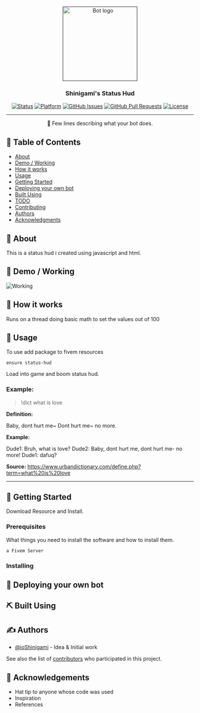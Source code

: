 <p align="center">
  <a href="" rel="noopener">
 <img width=200px height=200px src="https://i.imgur.com/FxL5qM0.jpg" alt="Bot logo"></a>
</p>

<h3 align="center">Shinigami's Status Hud</h3>

<div align="center">

[![Status](https://img.shields.io/badge/status-active-success.svg)]()
[![Platform](https://img.shields.io/badge/platform-reddit-orange.svg)](https://www.github.com/ioShinigami)
[![GitHub Issues](https://img.shields.io/github/issues/ioShinigami/status-hud.svg)](https://github.com/ioShinigami/status-hud/issues)
[![GitHub Pull Requests](https://img.shields.io/github/issues-pr/ioShinigami/status-hud.svg)](https://github.com/ioShinigami/status-hud/pulls)
[![License](https://img.shields.io/badge/license-MIT-blue.svg)](/LICENSE)

</div>

---

<p align="center"> 🤖 Few lines describing what your bot does.
    <br> 
</p>

## 📝 Table of Contents

- [About](#about)
- [Demo / Working](#demo)
- [How it works](#working)
- [Usage](#usage)
- [Getting Started](#getting_started)
- [Deploying your own bot](#deployment)
- [Built Using](#built_using)
- [TODO](../TODO.md)
- [Contributing](../CONTRIBUTING.md)
- [Authors](#authors)
- [Acknowledgments](#acknowledgement)

## 🧐 About <a name = "about"></a>

This is a status hud i created using javascript and html.

## 🎥 Demo / Working <a name = "demo"></a>

![Working](https://i.imgur.com/VK4lCt6.gif)

## 💭 How it works <a name = "working"></a>

Runs on a thread doing basic math to set the values out of 100

## 🎈 Usage <a name = "usage"></a>

To use add package to fivem resources

```
ensure status-hud
```

Load into game and boom status hud.

### Example:

> !dict what is love

**Definition:**

Baby, dont hurt me~
Dont hurt me~ no more.

**Example:**

Dude1: Bruh, what is love?
Dude2: Baby, dont hurt me, dont hurt me- no more!
Dude1: dafuq?

**Source:** https://www.urbandictionary.com/define.php?term=what%20is%20love

---

## 🏁 Getting Started <a name = "getting_started"></a>

Download Resource and Install.

### Prerequisites

What things you need to install the software and how to install them.

```
a Fivem Server

```

### Installing



## 🚀 Deploying your own bot <a name = "deployment"></a>



## ⛏️ Built Using <a name = "built_using"></a>



## ✍️ Authors <a name = "authors"></a>

- [@ioShinigami](https://github.com/ioshingami) - Idea & Initial work

See also the list of [contributors](https://github.com/ioshinigami/status-hud/contributors) who participated in this project.

## 🎉 Acknowledgements <a name = "acknowledgement"></a>

- Hat tip to anyone whose code was used
- Inspiration
- References

